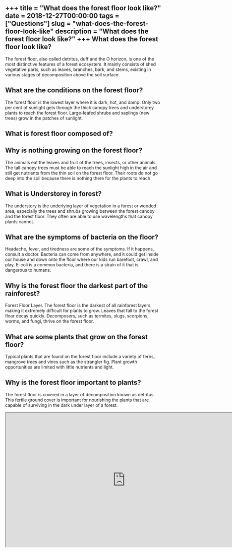 +++
title = "What does the forest floor look like?"
date = 2018-12-27T00:00:00
tags = ["Questions"]
slug = "what-does-the-forest-floor-look-like"
description = "What does the forest floor look like?"
+++
What does the forest floor look like?
-------------------------------------

The forest floor, also called detritus, duff and the O horizon, is one of the most distinctive features of a forest ecosystem. It mainly consists of shed vegetative parts, such as leaves, branches, bark, and stems, existing in various stages of decomposition above the soil surface.

What are the conditions on the forest floor?
--------------------------------------------

The forest floor is the lowest layer where it is dark, hot, and damp. Only two per cent of sunlight gets through the thick canopy trees and understorey plants to reach the forest floor. Large-leafed shrubs and saplings (new trees) grow in the patches of sunlight.

What is forest floor composed of?
---------------------------------

Why is nothing growing on the forest floor?
-------------------------------------------

The animals eat the leaves and fruit of the trees, insects, or other animals. The tall canopy trees must be able to reach the sunlight high in the air and still get nutrients from the thin soil on the forest floor. Their roots do not go deep into the soil because there is nothing there for the plants to reach.

What is Understorey in forest?
------------------------------

The understory is the underlying layer of vegetation in a forest or wooded area, especially the trees and shrubs growing between the forest canopy and the forest floor. They often are able to use wavelengths that canopy plants cannot.

What are the symptoms of bacteria on the floor?
-----------------------------------------------

Headache, fever, and tiredness are some of the symptoms. If it happens, consult a doctor. Bacteria can come from anywhere, and it could get inside our house and down onto the floor where our kids run barefoot, crawl, and play. E-coli is a common bacteria, and there is a strain of it that is dangerous to humans.

Why is the forest floor the darkest part of the rainforest?
-----------------------------------------------------------

Forest Floor Layer. The forest floor is the darkest of all rainforest layers, making it extremely difficult for plants to grow. Leaves that fall to the forest floor decay quickly. Decomposers, such as termites, slugs, scorpions, worms, and fungi, thrive on the forest floor.

What are some plants that grow on the forest floor?
---------------------------------------------------

Typical plants that are found on the forest floor include a variety of ferns, mangrove trees and vines such as the strangler fig. Plant growth opportunities are limited with little nutrients and light.

Why is the forest floor important to plants?
--------------------------------------------

The forest floor is covered in a layer of decomposition known as detritus. This fertile ground cover is important for nourishing the plants that are capable of surviving in the dark under layer of a forest.

<iframe allow="accelerometer; autoplay; clipboard-write; encrypted-media; gyroscope; picture-in-picture" allowfullscreen="" class="__youtube_prefs__  epyt-is-override  no-lazyload" data-no-lazy="1" data-origheight="433" data-origwidth="770" data-skipgform_ajax_framebjll="" height="433" id="_ytid_50532" loading="lazy" src="https://www.youtube.com/embed/85yyD-lm4MA?enablejsapi=1&autoplay=0&cc_load_policy=0&cc_lang_pref=&iv_load_policy=1&loop=0&modestbranding=0&rel=1&fs=1&playsinline=0&autohide=2&theme=dark&color=red&controls=1&" title="YouTube player" width="770"></iframe>